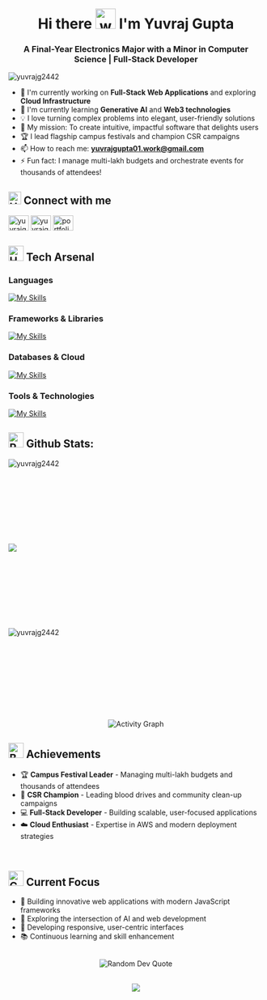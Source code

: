<h1 align="center">Hi there <img src="https://user-images.githubusercontent.com/72663882/171687151-bb31c996-c9d2-49c8-b593-734946893b23.gif" alt="waving hand gif" aria-hidden="true" width="40" /> I'm Yuvraj Gupta</h1>

<h3 align="center">A Final-Year Electronics Major with a Minor in Computer Science | Full-Stack Developer</h3>

<p align="left"> <img src="https://komarev.com/ghpvc/?username=yuvrajg2442&label=Profile%20views&color=0e75b6&style=flat" alt="yuvrajg2442" /> </p>

- 🔭 I'm currently working on **Full-Stack Web Applications** and exploring **Cloud Infrastructure**
- 🌱 I'm currently learning **Generative AI** and **Web3 technologies**
- 💡 I love turning complex problems into elegant, user-friendly solutions
- 🎯 My mission: To create intuitive, impactful software that delights users
- 🏆 I lead flagship campus festivals and champion CSR campaigns
- 📫 How to reach me: **yuvrajgupta01.work@gmail.com**
- ⚡ Fun fact: I manage multi-lakh budgets and orchestrate events for thousands of attendees!

## <img src="https://raw.githubusercontent.com/Tarikul-Islam-Anik/Animated-Fluent-Emojis/master/Emojis/Hand%20gestures/Handshake.png" alt="Handshake" width="25" height="25" /> **Connect with me**  

<p align="left">
<a href="mailto:yuvrajgupta01.work@gmail.com" target="_blank"><img align="center" src="https://skillicons.dev/icons?i=gmail" alt="yuvrajg2442" height="30" width="40" /></a>
<a href="https://www.linkedin.com/in/yuvrajgupta0001/" target="_blank"><img align="center" src="https://skillicons.dev/icons?i=linkedin" alt="yuvrajg2442" height="30" width="40" /></a>
<a href="https://yuvrajg2442.github.io/Portfolio-Yuvraj/" target="_blank"><img align="center" src="https://raw.githubusercontent.com/rahuldkjain/github-profile-readme-generator/master/src/images/icons/Social/rss.svg" alt="portfolio" height="30" width="40" /></a>
</p>

## <img src="https://media2.giphy.com/media/QssGEmpkyEOhBCb7e1/giphy.gif?cid=ecf05e47a0n3gi1bfqntqmob8g9aid1oyj2wr3ds3mg700bl&rid=giphy.gif" alt="Hammer and Wrench" width="30" height="30" /> **Tech Arsenal**  

### **Languages**
[![My Skills](https://skillicons.dev/icons?i=c,cpp,java,python,js,html,css&perline=9)](#)

### **Frameworks & Libraries**
[![My Skills](https://skillicons.dev/icons?i=react,nodejs,express,nextjs,opencv&perline=8)](#)

### **Databases & Cloud**
[![My Skills](https://skillicons.dev/icons?i=mysql,postgres,mongodb,aws,gcp,firebase,docker&perline=8)](#)

### **Tools & Technologies**
[![My Skills](https://skillicons.dev/icons?i=git,github,vscode,figma,linux,arduino,netlify,discord,&perline=8)](#)

## <img src="https://raw.githubusercontent.com/Tarikul-Islam-Anik/Animated-Fluent-Emojis/master/Emojis/Travel%20and%20places/Rocket.png" alt="Rocket" width="30" height="30" /> **Github Stats:**  

<p><img align="left" src="https://github-readme-stats.vercel.app/api/top-langs?username=yuvrajg2442&show_icons=true&theme=radical&title_color=ff6b6b&text_color=ffffff&bg_color=0d1117&locale=en&layout=compact" alt="yuvrajg2442" /></p>

<br><br><br><br><br><br><br><br><br>

<p><img align="left" src="https://github-readme-streak-stats.herokuapp.com/?user=yuvrajg2442&theme=radical&background=0d1117&border=ff6b6b&ring=ff6b6b&fire=ff6b6b&currStreakLabel=ffffff&layout=compact"/></p>

<br><br><br><br><br><br><br><br><br>

<p>&nbsp;<img align="left" src="https://github-readme-stats.vercel.app/api?username=yuvrajg2442&show_icons=true&theme=radical&title_color=ff6b6b&text_color=ffffff&bg_color=0d1117&locale=en" alt="yuvrajg2442" /></p>

<br><br><br><br><br><br><br><br>

</div>
  
  <div align="center">
    <img src="https://github-readme-activity-graph.vercel.app/graph?username=yuvrajg2442&theme=react-dark&bg_color=0d1117&color=ff6b6b&line=ff6b6b&point=ffffff" alt="Activity Graph" />
  </div>

## <img src="https://media4.giphy.com/media/v1.Y2lkPTc5MGI3NjExazg1MnprbmVrYzZmYmExYXl3OGsyMDBkdXJxbzYwa3F6dWs4b2Z6biZlcD12MV9pbnRlcm5hbF9naWZfYnlfaWQmY3Q9cw/4LwJFSVKUsOLsZIbpj/giphy.gif" alt="Badge" width="30" height="30" /> **Achievements**  

<div align="left">
  
- 🏆 **Campus Festival Leader** - Managing multi-lakh budgets and thousands of attendees  
- 🌟 **CSR Champion** - Leading blood drives and community clean-up campaigns  
- 💻 **Full-Stack Developer** - Building scalable, user-focused applications  
- ☁️ **Cloud Enthusiast** - Expertise in AWS and modern deployment strategies  
  
</div>

<br>

## <img src="https://raw.githubusercontent.com/Tarikul-Islam-Anik/Animated-Fluent-Emojis/master/Emojis/Objects/Chart%20Increasing.png" alt="Chart" width="30" height="30" /> **Current Focus**

- 🚀 Building innovative web applications with modern JavaScript frameworks
- 🧠 Exploring the intersection of AI and web development
- 📱 Developing responsive, user-centric interfaces
- 📚 Continuous learning and skill enhancement

<br>

<div align="center">
  <img src="https://quotes-github-readme.vercel.app/api?type=horizontal&theme=radical" alt="Random Dev Quote"/>
</div>

<br>
<p align="center"><img src="https://capsule-render.vercel.app/api?type=waving&color=gradient&height=100&width=2000&section=footer"/>
</p>
